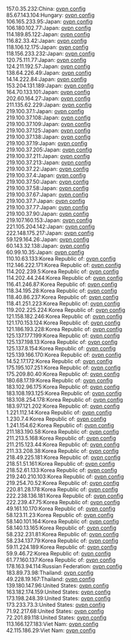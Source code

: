 157.0.35.232:China: [ovpn config](vpn/157_0_35_232.ovpn)  
85.67.143.104:Hungary: [ovpn config](vpn/85_67_143_104.ovpn)  
106.165.233.95:Japan: [ovpn config](vpn/106_165_233_95.ovpn)  
106.180.102.77:Japan: [ovpn config](vpn/106_180_102_77.ovpn)  
114.189.85.122:Japan: [ovpn config](vpn/114_189_85_122.ovpn)  
116.82.33.42:Japan: [ovpn config](vpn/116_82_33_42.ovpn)  
118.106.12.175:Japan: [ovpn config](vpn/118_106_12_175.ovpn)  
118.156.233.232:Japan: [ovpn config](vpn/118_156_233_232.ovpn)  
120.75.111.77:Japan: [ovpn config](vpn/120_75_111_77.ovpn)  
124.211.192.57:Japan: [ovpn config](vpn/124_211_192_57.ovpn)  
138.64.226.49:Japan: [ovpn config](vpn/138_64_226_49.ovpn)  
14.14.222.84:Japan: [ovpn config](vpn/14_14_222_84.ovpn)  
153.204.131.189:Japan: [ovpn config](vpn/153_204_131_189.ovpn)  
164.70.133.101:Japan: [ovpn config](vpn/164_70_133_101.ovpn)  
202.60.164.27:Japan: [ovpn config](vpn/202_60_164_27.ovpn)  
211.135.62.229:Japan: [ovpn config](vpn/211_135_62_229.ovpn)  
219.100.37.1:Japan: [ovpn config](vpn/219_100_37_1.ovpn)  
219.100.37.108:Japan: [ovpn config](vpn/219_100_37_108.ovpn)  
219.100.37.109:Japan: [ovpn config](vpn/219_100_37_109.ovpn)  
219.100.37.125:Japan: [ovpn config](vpn/219_100_37_125.ovpn)  
219.100.37.138:Japan: [ovpn config](vpn/219_100_37_138.ovpn)  
219.100.37.19:Japan: [ovpn config](vpn/219_100_37_19.ovpn)  
219.100.37.205:Japan: [ovpn config](vpn/219_100_37_205.ovpn)  
219.100.37.211:Japan: [ovpn config](vpn/219_100_37_211.ovpn)  
219.100.37.213:Japan: [ovpn config](vpn/219_100_37_213.ovpn)  
219.100.37.22:Japan: [ovpn config](vpn/219_100_37_22.ovpn)  
219.100.37.4:Japan: [ovpn config](vpn/219_100_37_4.ovpn)  
219.100.37.50:Japan: [ovpn config](vpn/219_100_37_50.ovpn)  
219.100.37.58:Japan: [ovpn config](vpn/219_100_37_58.ovpn)  
219.100.37.67:Japan: [ovpn config](vpn/219_100_37_67.ovpn)  
219.100.37.7:Japan: [ovpn config](vpn/219_100_37_7.ovpn)  
219.100.37.77:Japan: [ovpn config](vpn/219_100_37_77.ovpn)  
219.100.37.90:Japan: [ovpn config](vpn/219_100_37_90.ovpn)  
219.107.160.153:Japan: [ovpn config](vpn/219_107_160_153.ovpn)  
221.105.204.142:Japan: [ovpn config](vpn/221_105_204_142.ovpn)  
222.148.175.217:Japan: [ovpn config](vpn/222_148_175_217.ovpn)  
59.129.164.26:Japan: [ovpn config](vpn/59_129_164_26.ovpn)  
60.143.32.138:Japan: [ovpn config](vpn/60_143_32_138.ovpn)  
60.99.10.35:Japan: [ovpn config](vpn/60_99_10_35.ovpn)  
110.10.63.133:Korea Republic of: [ovpn config](vpn/110_10_63_133.ovpn)  
112.146.222.171:Korea Republic of: [ovpn config](vpn/112_146_222_171.ovpn)  
114.202.239.5:Korea Republic of: [ovpn config](vpn/114_202_239_5.ovpn)  
114.202.44.244:Korea Republic of: [ovpn config](vpn/114_202_44_244.ovpn)  
116.41.246.87:Korea Republic of: [ovpn config](vpn/116_41_246_87.ovpn)  
118.34.195.28:Korea Republic of: [ovpn config](vpn/118_34_195_28.ovpn)  
118.40.86.237:Korea Republic of: [ovpn config](vpn/118_40_86_237.ovpn)  
118.41.251.223:Korea Republic of: [ovpn config](vpn/118_41_251_223.ovpn)  
119.202.225.224:Korea Republic of: [ovpn config](vpn/119_202_225_224.ovpn)  
121.158.182.246:Korea Republic of: [ovpn config](vpn/121_158_182_246.ovpn)  
121.170.153.124:Korea Republic of: [ovpn config](vpn/121_170_153_124.ovpn)  
121.186.193.228:Korea Republic of: [ovpn config](vpn/121_186_193_228.ovpn)  
125.137.177.199:Korea Republic of: [ovpn config](vpn/125_137_177_199.ovpn)  
125.137.198.13:Korea Republic of: [ovpn config](vpn/125_137_198_13.ovpn)  
125.137.8.154:Korea Republic of: [ovpn config](vpn/125_137_8_154.ovpn)  
125.139.166.170:Korea Republic of: [ovpn config](vpn/125_139_166_170.ovpn)  
14.52.17.172:Korea Republic of: [ovpn config](vpn/14_52_17_172.ovpn)  
175.195.107.251:Korea Republic of: [ovpn config](vpn/175_195_107_251.ovpn)  
175.209.80.40:Korea Republic of: [ovpn config](vpn/175_209_80_40.ovpn)  
180.68.17.19:Korea Republic of: [ovpn config](vpn/180_68_17_19.ovpn)  
183.102.96.175:Korea Republic of: [ovpn config](vpn/183_102_96_175.ovpn)  
183.108.193.125:Korea Republic of: [ovpn config](vpn/183_108_193_125.ovpn)  
183.108.254.178:Korea Republic of: [ovpn config](vpn/183_108_254_178.ovpn)  
183.97.121.202:Korea Republic of: [ovpn config](vpn/183_97_121_202.ovpn)  
1.221.112.14:Korea Republic of: [ovpn config](vpn/1_221_112_14.ovpn)  
1.230.7.4:Korea Republic of: [ovpn config](vpn/1_230_7_4.ovpn)  
1.241.154.62:Korea Republic of: [ovpn config](vpn/1_241_154_62.ovpn)  
211.183.190.58:Korea Republic of: [ovpn config](vpn/211_183_190_58.ovpn)  
211.213.5.168:Korea Republic of: [ovpn config](vpn/211_213_5_168.ovpn)  
211.215.123.44:Korea Republic of: [ovpn config](vpn/211_215_123_44.ovpn)  
211.33.208.38:Korea Republic of: [ovpn config](vpn/211_33_208_38.ovpn)  
218.49.225.181:Korea Republic of: [ovpn config](vpn/218_49_225_181.ovpn)  
218.51.51.161:Korea Republic of: [ovpn config](vpn/218_51_51_161.ovpn)  
218.52.61.133:Korea Republic of: [ovpn config](vpn/218_52_61_133.ovpn)  
219.240.210.103:Korea Republic of: [ovpn config](vpn/219_240_210_103.ovpn)  
219.254.70.52:Korea Republic of: [ovpn config](vpn/219_254_70_52.ovpn)  
220.81.28.178:Korea Republic of: [ovpn config](vpn/220_81_28_178.ovpn)  
222.238.136.181:Korea Republic of: [ovpn config](vpn/222_238_136_181.ovpn)  
222.239.47.75:Korea Republic of: [ovpn config](vpn/222_239_47_75.ovpn)  
49.161.10.170:Korea Republic of: [ovpn config](vpn/49_161_10_170.ovpn)  
58.123.11.23:Korea Republic of: [ovpn config](vpn/58_123_11_23.ovpn)  
58.140.101.164:Korea Republic of: [ovpn config](vpn/58_140_101_164.ovpn)  
58.140.13.165:Korea Republic of: [ovpn config](vpn/58_140_13_165.ovpn)  
58.232.231.81:Korea Republic of: [ovpn config](vpn/58_232_231_81.ovpn)  
58.234.137.79:Korea Republic of: [ovpn config](vpn/58_234_137_79.ovpn)  
59.11.224.189:Korea Republic of: [ovpn config](vpn/59_11_224_189.ovpn)  
59.9.46.72:Korea Republic of: [ovpn config](vpn/59_9_46_72.ovpn)  
61.77.160.137:Korea Republic of: [ovpn config](vpn/61_77_160_137.ovpn)  
178.163.94.114:Russian Federation: [ovpn config](vpn/178_163_94_114.ovpn)  
183.89.73.98:Thailand: [ovpn config](vpn/183_89_73_98.ovpn)  
49.228.19.167:Thailand: [ovpn config](vpn/49_228_19_167.ovpn)  
139.180.147.96:United States: [ovpn config](vpn/139_180_147_96.ovpn)  
163.182.174.159:United States: [ovpn config](vpn/163_182_174_159.ovpn)  
173.198.248.39:United States: [ovpn config](vpn/173_198_248_39.ovpn)  
173.233.73.3:United States: [ovpn config](vpn/173_233_73_3.ovpn)  
71.92.217.68:United States: [ovpn config](vpn/71_92_217_68.ovpn)  
72.201.89.118:United States: [ovpn config](vpn/72_201_89_118.ovpn)  
113.166.127.183:Viet Nam: [ovpn config](vpn/113_166_127_183.ovpn)  
42.115.186.29:Viet Nam: [ovpn config](vpn/42_115_186_29.ovpn)  
